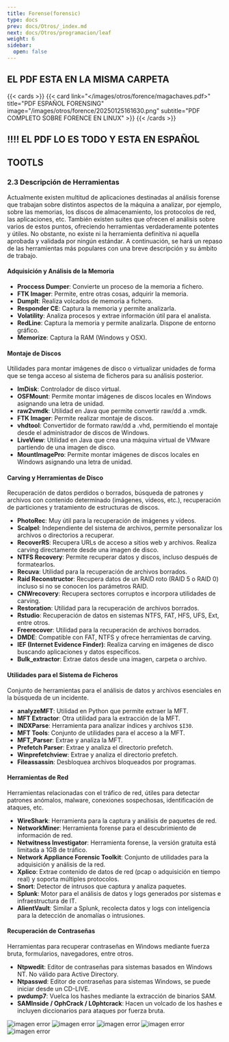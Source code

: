 ```yaml
---
title: Forense(forensic)
type: docs
prev: docs/Otros/_index.md
next: docs/Otros/programacion/leaf
weight: 6
sidebar:
  open: false
---
```


## EL PDF ESTA EN LA MISMA CARPETA

{{< cards >}}
  {{< card link="</images/otros/forence/magachaves.pdf>" title="PDF ESPAÑOL FORENSING" image="/images/otros/forence/20250125161630.png" subtitle="PDF COMPLETO SOBRE FORENCE EN LINUX" >}}
{{< /cards >}}

## !!!! EL PDF LO ES TODO Y ESTA EN ESPAÑOL

## TOOTLS

### 2.3 Descripción de Herramientas

Actualmente existen multitud de aplicaciones destinadas al análisis forense que trabajan sobre distintos aspectos de la máquina a analizar, por ejemplo, sobre las memorias, los discos de almacenamiento, los protocolos de red, las aplicaciones, etc. También existen suites que ofrecen el análisis sobre varios de estos puntos, ofreciendo herramientas verdaderamente potentes y útiles. No obstante, no existe ni la herramienta definitiva ni aquella aprobada y validada por ningún estándar. A continuación, se hará un repaso de las herramientas más populares con una breve descripción y su ámbito de trabajo.

#### Adquisición y Análisis de la Memoria

- **Proccess Dumper**: Convierte un proceso de la memoria a fichero.
- **FTK Imager**: Permite, entre otras cosas, adquirir la memoria.
- **DumpIt**: Realiza volcados de memoria a fichero.
- **Responder CE**: Captura la memoria y permite analizarla.
- **Volatility**: Analiza procesos y extrae información útil para el analista.
- **RedLine**: Captura la memoria y permite analizarla. Dispone de entorno gráfico.
- **Memorize**: Captura la RAM (Windows y OSX).

#### Montaje de Discos

Utilidades para montar imágenes de disco o virtualizar unidades de forma que se tenga acceso al sistema de ficheros para su análisis posterior.

- **ImDisk**: Controlador de disco virtual.
- **OSFMount**: Permite montar imágenes de discos locales en Windows asignando una letra de unidad.
- **raw2vmdk**: Utilidad en Java que permite convertir raw/dd a .vmdk.
- **FTK Imager**: Permite realizar montaje de discos.
- **vhdtool**: Convertidor de formato raw/dd a .vhd, permitiendo el montaje desde el administrador de discos de Windows.
- **LiveView**: Utilidad en Java que crea una máquina virtual de VMware partiendo de una imagen de disco.
- **MountImagePro**: Permite montar imágenes de discos locales en Windows asignando una letra de unidad.

#### Carving y Herramientas de Disco

Recuperación de datos perdidos o borrados, búsqueda de patrones y archivos con contenido determinado (imágenes, vídeos, etc.), recuperación de particiones y tratamiento de estructuras de discos.

- **PhotoRec**: Muy útil para la recuperación de imágenes y vídeos.
- **Scalpel**: Independiente del sistema de archivos, permite personalizar los archivos o directorios a recuperar.
- **RecoverRS**: Recupera URLs de acceso a sitios web y archivos. Realiza carving directamente desde una imagen de disco.
- **NTFS Recovery**: Permite recuperar datos y discos, incluso después de formatearlos.
- **Recuva**: Utilidad para la recuperación de archivos borrados.
- **Raid Reconstructor**: Recupera datos de un RAID roto (RAID 5 o RAID 0) incluso si no se conocen los parámetros RAID.
- **CNWrecovery**: Recupera sectores corruptos e incorpora utilidades de carving.
- **Restoration**: Utilidad para la recuperación de archivos borrados.
- **Rstudio**: Recuperación de datos en sistemas NTFS, FAT, HFS, UFS, Ext, entre otros.
- **Freerecover**: Utilidad para la recuperación de archivos borrados.
- **DMDE**: Compatible con FAT, NTFS y ofrece herramientas de carving.
- **IEF (Internet Evidence Finder)**: Realiza carving en imágenes de disco buscando aplicaciones y datos específicos.
- **Bulk_extractor**: Extrae datos desde una imagen, carpeta o archivo.

#### Utilidades para el Sistema de Ficheros

Conjunto de herramientas para el análisis de datos y archivos esenciales en la búsqueda de un incidente.

- **analyzeMFT**: Utilidad en Python que permite extraer la MFT.
- **MFT Extractor**: Otra utilidad para la extracción de la MFT.
- **INDXParse**: Herramienta para analizar índices y archivos `$I30`.
- **MFT Tools**: Conjunto de utilidades para el acceso a la MFT.
- **MFT_Parser**: Extrae y analiza la MFT.
- **Prefetch Parser**: Extrae y analiza el directorio prefetch.
- **Winprefetchview**: Extrae y analiza el directorio prefetch.
- **Fileassassin**: Desbloquea archivos bloqueados por programas.

#### Herramientas de Red

Herramientas relacionadas con el tráfico de red, útiles para detectar patrones anómalos, malware, conexiones sospechosas, identificación de ataques, etc.

- **WireShark**: Herramienta para la captura y análisis de paquetes de red.
- **NetworkMiner**: Herramienta forense para el descubrimiento de información de red.
- **Netwitness Investigator**: Herramienta forense, la versión gratuita está limitada a 1GB de tráfico.
- **Network Appliance Forensic Toolkit**: Conjunto de utilidades para la adquisición y análisis de la red.
- **Xplico**: Extrae contenido de datos de red (pcap o adquisición en tiempo real) y soporta múltiples protocolos.
- **Snort**: Detector de intrusos que captura y analiza paquetes.
- **Splunk**: Motor para el análisis de datos y logs generados por sistemas e infraestructura de IT.
- **AlientVault**: Similar a Splunk, recolecta datos y logs con inteligencia para la detección de anomalías o intrusiones.

#### Recuperación de Contraseñas

Herramientas para recuperar contraseñas en Windows mediante fuerza bruta, formularios, navegadores, entre otros.

- **Ntpwedit**: Editor de contraseñas para sistemas basados en Windows NT. No válido para Active Directory.
- **Ntpasswd**: Editor de contraseñas para sistemas Windows, se puede iniciar desde un CD-LIVE.
- **pwdump7**: Vuelca los hashes mediante la extracción de binarios SAM.
- **SAMInside / OphCrack / L0phtcrack**: Hacen un volcado de los hashes e incluyen diccionarios para ataques por fuerza bruta.

![imagen error](/images/otros/forence/20250125161630.png)
![imagen error](/images/otros/forence/20250125161647.png)
![imagen error](/images/otros/forence/20250125161718.png)
![imagen error](/images/otros/forence/20250125161803.png)
![imagen error](/images/otros/forence/20250125161816.png)
